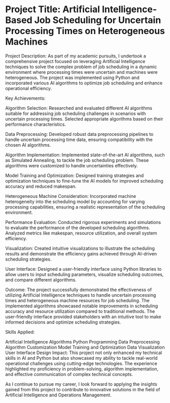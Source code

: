 # Project Title: Artificial Intelligence-Based Job Scheduling for Uncertain Processing Times on Heterogeneous Machines

Project Description:
As part of my academic pursuits, I undertook a comprehensive project focused on leveraging Artificial Intelligence techniques to solve the complex problem of job scheduling in a dynamic environment where processing times were uncertain and machines were heterogeneous. The project was implemented using Python and incorporated various AI algorithms to optimize job scheduling and enhance operational efficiency.

Key Achievements:

Algorithm Selection: Researched and evaluated different AI algorithms suitable for addressing job scheduling challenges in scenarios with uncertain processing times. Selected appropriate algorithms based on their performance characteristics.

Data Preprocessing: Developed robust data preprocessing pipelines to handle uncertain processing time data, ensuring compatibility with the chosen AI algorithms.

Algorithm Implementation: Implemented state-of-the-art AI algorithms, such as Simulated Annealing, to tackle the job scheduling problem. These algorithms were customized to handle uncertainties effectively.

Model Training and Optimization: Designed training strategies and optimization techniques to fine-tune the AI models for improved scheduling accuracy and reduced makespan.

Heterogeneous Machine Consideration: Incorporated machine heterogeneity into the scheduling model by accounting for varying processing capabilities, ensuring a realistic representation of the scheduling environment.

Performance Evaluation: Conducted rigorous experiments and simulations to evaluate the performance of the developed scheduling algorithms. Analyzed metrics like makespan, resource utilization, and overall system efficiency.

Visualization: Created intuitive visualizations to illustrate the scheduling results and demonstrate the efficiency gains achieved through AI-driven scheduling strategies.

User Interface: Designed a user-friendly interface using Python libraries to allow users to input scheduling parameters, visualize scheduling outcomes, and compare different algorithms.

Outcome:
The project successfully demonstrated the effectiveness of utilizing Artificial Intelligence techniques to handle uncertain processing times and heterogeneous machine resources for job scheduling. The implemented algorithms showcased notable improvements in scheduling accuracy and resource utilization compared to traditional methods. The user-friendly interface provided stakeholders with an intuitive tool to make informed decisions and optimize scheduling strategies.

Skills Applied:

Artificial Intelligence Algorithms
Python Programming
Data Preprocessing
Algorithm Customization
Model Training and Optimization
Data Visualization
User Interface Design
Impact:
This project not only enhanced my technical skills in AI and Python but also showcased my ability to tackle real-world operational challenges using cutting-edge technologies. The experience highlighted my proficiency in problem-solving, algorithm implementation, and effective communication of complex technical concepts.

As I continue to pursue my career, I look forward to applying the insights gained from this project to contribute to innovative solutions in the field of Artificial Intelligence and Operations Management.

